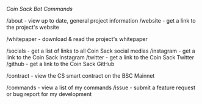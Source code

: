 *Coin Sack Bot Commands*

/about - view up to date, general project information
/website - get a link to the project's website

/whitepaper - download & read the project's whitepaper

/socials - get a list of links to all Coin Sack social medias
/instagram - get a link to the Coin Sack Instagram
/twitter - get a link to the Coin Sack Twitter
/github - get a link to the Coin Sack GitHub

/contract - view the CS smart contract on the BSC Mainnet

/commands - view a list of my commands
/issue - submit a feature request or bug report for my development